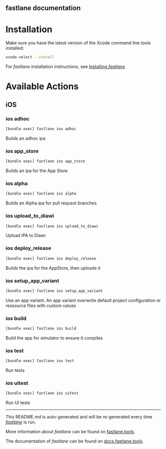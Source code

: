 fastlane documentation
----

# Installation

Make sure you have the latest version of the Xcode command line tools installed:

```sh
xcode-select --install
```

For _fastlane_ installation instructions, see [Installing _fastlane_](https://docs.fastlane.tools/#installing-fastlane)

# Available Actions

## iOS

### ios adhoc

```sh
[bundle exec] fastlane ios adhoc
```

Builds an adhoc ipa

### ios app_store

```sh
[bundle exec] fastlane ios app_store
```

Builds an ipa for the App Store

### ios alpha

```sh
[bundle exec] fastlane ios alpha
```

Builds an Alpha ipa for pull request branches

### ios upload_to_diawi

```sh
[bundle exec] fastlane ios upload_to_diawi
```

Upload IPA to Diawi

### ios deploy_release

```sh
[bundle exec] fastlane ios deploy_release
```

Builds the ipa for the AppStore, then uploads it

### ios setup_app_variant

```sh
[bundle exec] fastlane ios setup_app_variant
```

Use an app variant. An app variant overwrite default project configuration or ressource files with custom values

### ios build

```sh
[bundle exec] fastlane ios build
```

Build the app for simulator to ensure it compiles

### ios test

```sh
[bundle exec] fastlane ios test
```

Run tests

### ios uitest

```sh
[bundle exec] fastlane ios uitest
```

Run UI tests

----

This README.md is auto-generated and will be re-generated every time [_fastlane_](https://fastlane.tools) is run.

More information about _fastlane_ can be found on [fastlane.tools](https://fastlane.tools).

The documentation of _fastlane_ can be found on [docs.fastlane.tools](https://docs.fastlane.tools).
